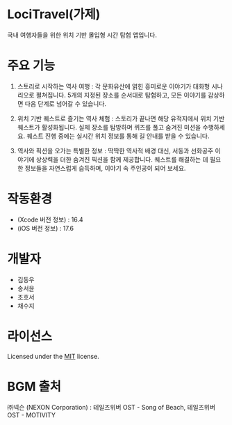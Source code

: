 # LociTravel(가제)
 국내 여행자들을 위한  위치 기반 몰입형 시간 탐험 앱입니다.

# 주요 기능
1. 스토리로 시작하는 역사 여행 : 각 문화유산에 얽힌 흥미로운 이야기가 대화형 시나리오로 펼쳐집니다. 5개의 지정된 장소를 순서대로 탐험하고, 모든 이야기를 감상하면 다음 단계로 넘어갈 수 있습니다.

2. 위치 기반 퀘스트로 즐기는 역사  체험 : 스토리가 끝나면 해당 유적지에서 위치 기반 퀘스트가 활성화됩니다. 실제 장소를 탐방하며 퀴즈를 풀고 숨겨진 미션을 수행하세요. 퀘스트 진행 중에는 실시간 위치 정보를 통해 길 안내를 받을 수 있습니다.

3. 역사와 픽션을 오가는 특별한 정보 : 딱딱한 역사적 배경 대신, 서동과 선화공주 이야기에 상상력을 더한 숨겨진 픽션을 함께 제공합니다. 퀘스트를 해결하는 데 필요한 정보들을 자연스럽게 습득하며, 이야기 속 주인공이 되어 보세요.

# 작동환경
- (Xcode 버전 정보) : 16.4
- (iOS 버전 정보) : 17.6

# 개발자
- 김동우 
- 송서윤
- 조호서
- 채수지


# 라이선스
Licensed under the [MIT](LICENSE) license.

# BGM 출처
㈜넥슨 (NEXON Corporation) : 
테일즈위버 OST - Song of Beach, 
테일즈위버 OST - MOTIVITY

